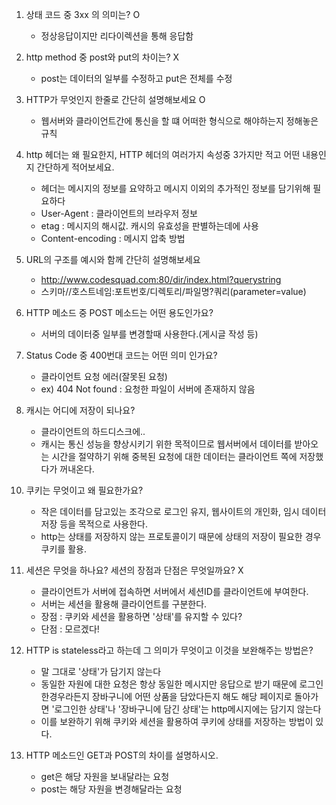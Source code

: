 1. 상태 코드 중 3xx 의 의미는? O

    - 정상응답이지만 리다이렉션을 통해 응답함

2. http method 중 post와 put의 차이는? X

    - post는 데이터의 일부를 수정하고 put은 전체를 수정

3. HTTP가 무엇인지 한줄로 간단히 설명해보세요 O

    - 웹서버와 클라이언트간에 통신을 할 떄 어떠한 형식으로 해야하는지 정해놓은 규칙

4. http 헤더는 왜 필요한지, HTTP 헤더의 여러가지 속성중 3가지만 적고 어떤 내용인지 간단하게 적어보세요. 

    - 헤더는 메시지의 정보를 요약하고 메시지 이외의 추가적인 정보를 담기위해 필요하다
    - User-Agent : 클라이언트의 브라우저 정보
    - etag : 메시지의 해시값. 캐시의 유효성을 판별하는데에 사용
    - Content-encoding : 메시지 압축 방법

5. URL의 구조를 예시와 함께 간단히 설명해보세요

    - http://www.codesquad.com:80/dir/index.html?querystring
    - 스키마//호스트네임:포트번호/디렉토리/파일명?쿼리(parameter=value)

6. HTTP 메소드 중 POST 메소드는 어떤 용도인가요?

    - 서버의 데이터중 일부를 변경할때 사용한다.(게시글 작성 등)

7. Status Code 중 400번대 코드는 어떤 의미 인가요?

    - 클라이언트 요청 에러(잘못된 요청)
    - ex) 404 Not found : 요청한 파일이 서버에 존재하지 않음

8. 캐시는 어디에 저장이 되나요?

    - 클라이언트의 하드디스크에..
    - 캐시는 통신 성능을 향상시키기 위한 목적이므로 웹서버에서 데이터를 받아오는 시간을 절약하기 위해 중복된 요청에 대한 데이터는 클라이언트 쪽에 저장했다가 꺼내온다.

<!-- 9. http status 100번 코드(continue)는 서버가 헤더는 받았고, 바디가 올것을 기다리고 있는 코드입니다. 그렇다면 서버가 바디를 받은다음에는 status 코드가 바뀌게 될까요?

    - 글쎄요..200번? -->

10. 쿠키는 무엇이고 왜 필요한가요?

    - 작은 데이터를 담고있는 조각으로 로그인 유지, 웹사이트의 개인화, 임시 데이터 저장 등을 목적으로 사용한다.
    - http는 상태를 저장하지 않는 프로토콜이기 때문에 상태의 저장이 필요한 경우 쿠키를 활용.

11. 세션은 무엇을 하나요? 세션의 장점과 단점은 무엇일까요? X

    - 클라이언트가 서버에 접속하면 서버에서 세션ID를 클라이언트에 부여한다.
    - 서버는 세션을 활용해 클라이언트를 구분한다.
    - 장점 : 쿠키와 세션을 활용하면 '상태'를 유지할 수 있다?
    - 단점 : 모르겠다!

12. HTTP is stateless라고 하는데 그 의미가 무엇이고 이것을
    보완해주는 방법은?

    - 말 그대로 '상태'가 담기지 않는다
    - 동일한 자원에 대한 요청은 항상 동일한 메시지만 응답으로 받기 때문에 로그인한경우라든지 장바구니에 어떤 상품을 담았다든지 해도 해당 페이지로 돌아가면 '로그인한 상태'나 '장바구니에 담긴 상태'는 http메시지에는 담기지 않는다
    - 이를 보완하기 위해 쿠키와 세션을 활용하여 쿠키에 상태를 저장하는 방법이 있다.

13. HTTP 메소드인 GET과 POST의 차이를 설명하시오.

    - get은 해당 자원을 보내달라는 요청
    - post는 해당 자원을 변경해달라는 요청

<!-- 14. html form과 x-www-form-urlencoded의 차이에 대해서 설명하시오.

    - 표준 속성 vs 사용자 속성? 잘 모르겠습니당 -->